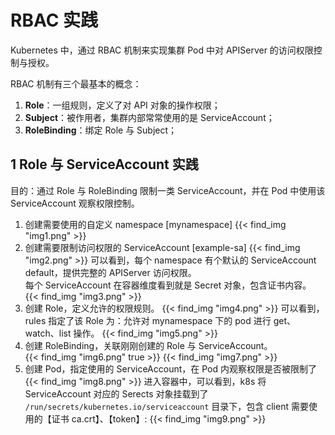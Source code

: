 # RBAC 实践


Kubernetes 中，通过 RBAC 机制来实现集群 Pod 中对 APIServer 的访问权限控制与授权。

RBAC 机制有三个最基本的概念：
1. **Role**：一组规则，定义了对 API 对象的操作权限；
2. **Subject**：被作用者，集群内部常常使用的是 ServiceAccount；
3. **RoleBinding**：绑定 Role 与 Subject；

## 1 Role 与 ServiceAccount 实践
目的：通过 Role 与 RoleBinding 限制一类 ServiceAccount，并在 Pod 中使用该 ServiceAccount 观察权限控制。
1. 创建需要使用的自定义 namespace [mynamespace]
{{< find_img "img1.png" >}}
2. 创建需要限制访问权限的 ServiceAccount [example-sa]
{{< find_img "img2.png" >}}
可以看到，每个 namespace 有个默认的 ServiceAccount default，提供完整的 APIServer 访问权限。<br>
每个 ServiceAccount 在容器维度看到就是 Secret 对象，包含证书内容。
{{< find_img "img3.png" >}}
3. 创建 Role，定义允许的权限规则。
{{< find_img "img4.png" >}}
可以看到，rules 指定了该 Role 为：允许对 mynamespace 下的 pod 进行 get、watch、list 操作。
{{< find_img "img5.png" >}}
4. 创建 RoleBinding，关联刚刚创建的 Role 与 ServiceAccount。
<br>{{< find_img "img6.png" true >}}
{{< find_img "img7.png" >}}
5. 创建 Pod，指定使用的 ServiceAccount，在 Pod 内观察权限是否被限制了
{{< find_img "img8.png" >}}
进入容器中，可以看到，k8s 将 ServiceAccount 对应的 Serects 对象挂载到了 `/run/secrets/kubernetes.io/serviceaccount` 目录下，包含 client 需要使用的【证书 ca.crt】、【token】:
{{< find_img "img9.png" >}}
